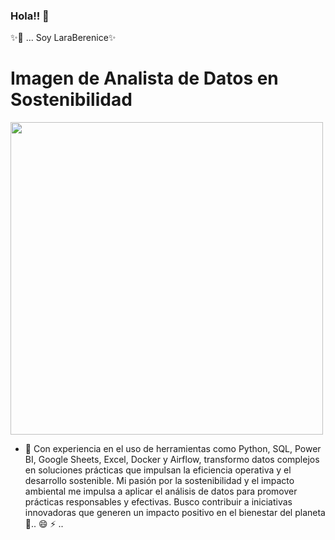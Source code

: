 ### Hola!! 👋

✨🔭 ... Soy LaraBerenice✨

<!DOCTYPE html>
<html lang="es">
<head>
    <meta charset="UTF-8">
    <meta name="viewport" content="width=device-width, initial-scale=1.0">
</head>
<body>
    <h1>Imagen de Analista de Datos en Sostenibilidad</h1>
    <img src="https://digital.agrishow.com.br/sites/agrishow.com/files/shutterstock_1396252643.jpg" width="500">
</body>
</html>


- 🌱 Con experiencia en el uso de herramientas como Python, SQL, Power BI, Google Sheets, Excel, Docker y Airflow, transformo datos complejos en soluciones prácticas que impulsan la eficiencia operativa y el desarrollo sostenible. Mi pasión por la sostenibilidad y el impacto ambiental me impulsa a aplicar el análisis de datos para promover prácticas responsables y efectivas. Busco contribuir a iniciativas innovadoras que generen un impacto positivo en el bienestar del planeta 👯.. 😄 ⚡ ..

